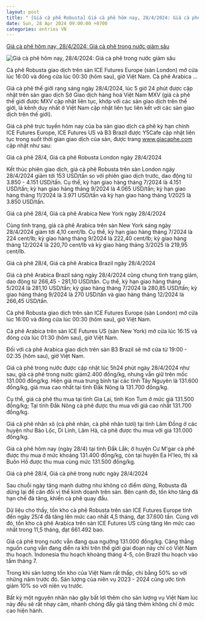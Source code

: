 ```yaml
---
layout: post
title: " [Giá cà phê Robusta] Giá cà phê hôm nay, 28/4/2024: Giá cà phê trong nước giảm sâu"
date: Sun, 28 Apr 2024 09:00:00 +0700
categories: entries VN
---
```

[Giá cà phê hôm nay, 28/4/2024: Giá cà phê trong nước giảm sâu](https://congthuong.vn/gia-ca-phe-hom-nay-2842024-gia-ca-phe-trong-nuoc-giam-sau-317205.html)

![Giá cà phê hôm nay, 28/4/2024: Giá cà phê trong nước giảm sâu](https://congthuong-cdn.mastercms.vn/stores/news_dataimages/2024/022024/21/16/in_social/cach-phan-biet-ca-phe-arabica-va-robusta-loai-nao-ngon-hon-20201121155531673220240221160604.jpg?randTime=1714274733)

Cà phê Robusta giao dịch trên sàn ICE Futures Europe (sàn London) mở cửa lúc 16:00 và đóng cửa lúc 00:30 (hôm sau), giờ Việt Nam. Cà phê Arabica ...

Giá cà phê thế giới rạng sáng ngày 28/4/2024, lúc 5 giờ 24 phút được cập nhật trên sàn giao dịch Sở Giao dịch hàng hoá Việt Nam MXV (giá cà phê thế giới được MXV cập nhật liên tục, khớp với các sàn giao dịch trên thế giới, là kênh duy nhất ở Việt Nam cập nhật liên tục liên kết với các sàn giao dịch trên thế giới).

Giá cà phê trực tuyến hôm nay của ba sàn giao dịch cà phê kỳ hạn chính ICE Futures Europe, ICE Futures US và B3 Brazil được Y5Cafe cập nhật liên tục trong suốt thời gian giao dịch của sàn, được trang www.giacaphe.com cập nhật như sau:

Giá cà phê 28/4, Giá cà phê Robusta London ngày 28/4/2024

Kết thúc phiên giao dịch, giá cà phê Robusta trên sàn London ngày 28/4/2024 giảm tới 153 USD/tấn so với phiên giao dịch trước, dao động từ 3.850 - 4.151 USD/tấn. Cụ thể, kỳ hạn giao hàng tháng 7/2024 là 4.151 USD/tấn; kỳ hạn giao hàng tháng 9/2024 là 4.065 USD/tấn; kỳ hạn giao hàng tháng 11/2024 là 3.971 USD/tấn và kỳ hạn giao hàng tháng 1/2025 là 3.850 USD/tấn.

Giá cà phê 28/4, Giá cà phê Arabica New York ngày 28/4/2024

Cùng tình trạng, giá cà phê Arabica trên sàn New York sáng ngày 28/4/2024 giảm tới 4,10 cent/lb. Cụ thể, kỳ hạn giao hàng tháng 7/2024 là 224 cent/lb; kỳ giao hàng tháng 9/2024 là 222,40 cent/lb; kỳ giao hàng tháng 12/2024 là 220,70 cent/lb và kỳ giao hàng tháng 3/2025 là 219,95 cent/lb.

Giá cà phê 28/4, Giá cà phê Arabica Brazil ngày 28/4/2024

Giá cà phê Arabica Brazil sáng ngày 28/4/2024 cũng chung tình trạng giảm, dao động từ 266,45 - 281,10 USD/tấn. Cụ thể, kỳ hạn giao hàng tháng 5/2024 là 281,10 USD/tấn; kỳ giao hàng tháng 7/2024 là 280,85 USD/tấn; kỳ giao hàng tháng 9/2024 là 270 USD/tấn và giao hàng tháng 12/2024 là 266,45 USD/tấn.

Cà phê Robusta giao dịch trên sàn ICE Futures Europe (sàn London) mở cửa lúc 16:00 và đóng cửa lúc 00:30 (hôm sau), giờ Việt Nam.

Cà phê Arabica trên sàn ICE Futures US (sàn New York) mở cửa lúc 16:15 và đóng cửa lúc 01:30 (hôm sau), giờ Việt Nam.

Đối với cà phê Arabica giao dịch trên sàn B3 Brazil sẽ mở cửa từ 19:00 - 02:35 (hôm sau), giờ Việt Nam.

Giá cà phê trong nước được cập nhật lúc 5h24 phút ngày 28/4/2024 như sau, giá cà phê trong nước giảm2.400 đồng/kg, nhưng vẫn giữ trên mốc 131.000 đồng/kg. Hiện giá mua trung bình tại các tỉnh Tây Nguyên là 131.600 đồng/kg, giá mua cao nhất tại tỉnh Đắk Nông là 131.700 đồng/kg.

Cụ thể, giá cà phê thu mua tại tỉnh Gia Lai, tỉnh Kon Tum ở mức giá 131.500 đồng/kg; Tại tỉnh Đắk Nông cà phê được thu mua với giá cao nhất 131.700 đồng/kg.

Giá cà phê nhân xô (cà phê nhân, cà phê nhân tươi) tại tỉnh Lâm Đồng ở các huyện như Bảo Lộc, Di Linh, Lâm Hà, cà phê được thu mua với giá 131.000 đồng/kg.

Giá cà phê hôm nay (ngày 28/4) tại tỉnh Đắk Lắk; ở huyện Cư M'gar cà phê được thu mua ở mức khoảng 131.400 đồng/kg, còn tại huyện Ea H'leo, thị xã Buôn Hồ được thu mua cùng mức 131.500 đồng/kg.

Giá cà phê 28/4, Giá cà phê trong nước ngày 28/4/2024

Sau chuỗi ngày tăng mạnh dường như không có điểm dừng, Robusta đã dừng lại để cân đối vị thế kinh doanh trên sàn. Bên cạnh đó, tồn kho tăng đã hạn chế đà tăng, khiến cà phê quay đầu.

Dữ liệu cho thấy, tồn kho cà phê Robusta trên sàn ICE Futures Europe tính đến ngày 25/4 đã tăng lên mức cao nhất 4,5 tháng, đạt 37.600 tấn. Cùng với đó, tồn kho cà phê Arabica trên sàn ICE Futures US cũng tăng lên mức cao nhất trong 11,5 tháng, đạt 661.492 bao.

Giá cà phê trong nước vẫn đang qua ngưỡng 131.000 đồng/kg. Căng thẳng nguồn cung vẫn đang diễn ra khi trên thế giới giai đoạn này chỉ có Việt Nam thu hoạch. Indonesia thu hoạch khoảng tháng 4-5, còn Brazil thu hoạch vào tầm tháng 7.

Trong khi sản lượng tồn kho của Việt Nam rất thấp, chỉ bằng 50% so với những năm trước đó. Sản lượng của niên vụ 2023 - 2024 cũng ước tính giảm 10% so với niên vụ trước.

Bất kỳ một nguyên nhân nào gây bất lợi thêm cho sản lượng vụ Việt Nam lúc này đều sẽ rất nhạy cảm, nhanh chóng đẩy giá tăng thêm không chỉ ở mức cao hiện hành.

